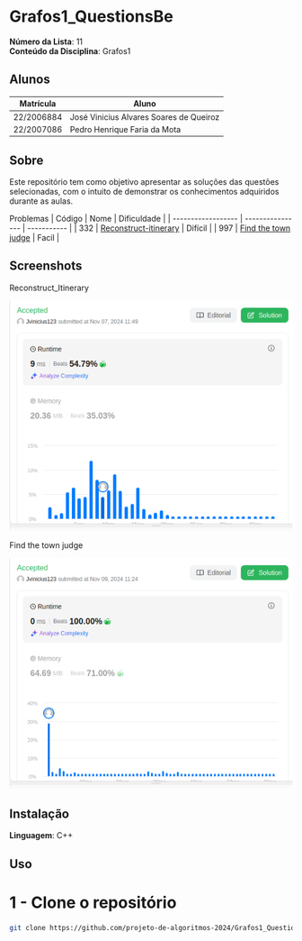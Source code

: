 # Grafos1_QuestionsBe

**Número da Lista**: 11<br>
**Conteúdo da Disciplina**: Grafos1<br>

## Alunos
|Matrícula | Aluno |
| -- | -- |
| 22/2006884  |  José Vinicius Alvares Soares de Queiroz |
| 22/2007086  |  Pedro Henrique Faria da Mota |

## Sobre 
Este repositório tem como objetivo apresentar as soluções das questões selecionadas, com o intuito de demonstrar os conhecimentos adquiridos durante as aulas.

Problemas
| Código | Nome | Dificuldade |
| ------------------ | ---------------- | ----------- |
| 332 | [Reconstruct-itinerary](https://leetcode.com/problems/reconstruct-itinerary/description/) | Difícil |
| 997 | [Find the town judge](https://leetcode.com/problems/find-the-town-judge/description/) | Facil |


## Screenshots
Reconstruct_Itinerary
<div align="center"><img src="/332.Reconstruct-Itinerary/Reconstruct_itinerary.png" height=auto width=auto></div>

Find the town judge
<div align="center"><img src="/997.Find_the_town_judge/Find_the_town_judge.png" height=auto width=auto></div>

## Instalação 
**Linguagem**: C++<br>

## Uso 
# 1 - Clone o repositório
```bash
git clone https://github.com/projeto-de-algoritmos-2024/Grafos1_QuestionsBe.git
```





